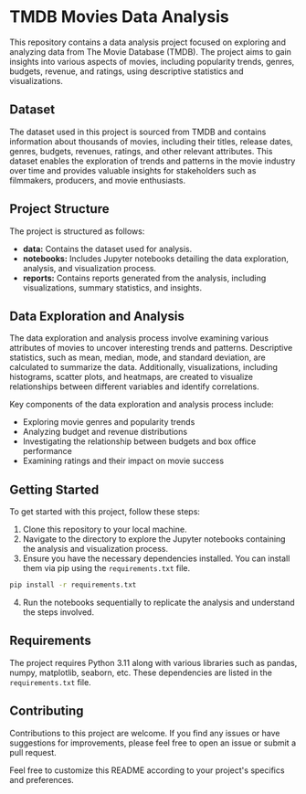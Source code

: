 # TMDB Movies Data Analysis

This repository contains a data analysis project focused on exploring and analyzing data from The Movie Database (TMDB). The project aims to gain insights into various aspects of movies, including popularity trends, genres, budgets, revenue, and ratings, using descriptive statistics and visualizations.

## Dataset

The dataset used in this project is sourced from TMDB and contains information about thousands of movies, including their titles, release dates, genres, budgets, revenues, ratings, and other relevant attributes. This dataset enables the exploration of trends and patterns in the movie industry over time and provides valuable insights for stakeholders such as filmmakers, producers, and movie enthusiasts.

## Project Structure

The project is structured as follows:

- **data:** Contains the dataset used for analysis.
- **notebooks:** Includes Jupyter notebooks detailing the data exploration, analysis, and visualization process.
- **reports:** Contains reports generated from the analysis, including visualizations, summary statistics, and insights.

## Data Exploration and Analysis

The data exploration and analysis process involve examining various attributes of movies to uncover interesting trends and patterns. Descriptive statistics, such as mean, median, mode, and standard deviation, are calculated to summarize the data. Additionally, visualizations, including histograms, scatter plots, and heatmaps, are created to visualize relationships between different variables and identify correlations.

Key components of the data exploration and analysis process include:

- Exploring movie genres and popularity trends
- Analyzing budget and revenue distributions
- Investigating the relationship between budgets and box office performance
- Examining ratings and their impact on movie success

## Getting Started

To get started with this project, follow these steps:

1. Clone this repository to your local machine.
2. Navigate to the directory to explore the Jupyter notebooks containing the analysis and visualization process.
3. Ensure you have the necessary dependencies installed. You can install them via pip using the `requirements.txt` file.

```bash
pip install -r requirements.txt
```

4. Run the notebooks sequentially to replicate the analysis and understand the steps involved.

## Requirements

The project requires Python 3.11 along with various libraries such as pandas, numpy, matplotlib, seaborn, etc. These dependencies are listed in the `requirements.txt` file.

## Contributing

Contributions to this project are welcome. If you find any issues or have suggestions for improvements, please feel free to open an issue or submit a pull request.

Feel free to customize this README according to your project's specifics and preferences.
